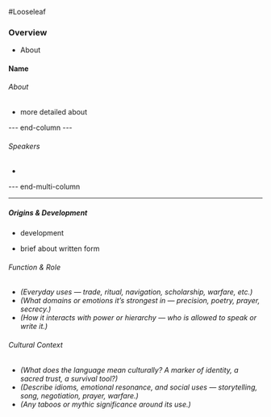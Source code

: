 #Looseleaf 
### Overview 
- About

#### Name

###### About
- more detailed about 

--- end-column ---

###### Speakers
- 

--- end-multi-column 

---
##### Origins & Development 

- development 

- brief about written form
###### Function & Role 
- _(Everyday uses — trade, ritual, navigation, scholarship, warfare, etc.)_
- _(What domains or emotions it’s strongest in — precision, poetry, prayer, secrecy.)_
- _(How it interacts with power or hierarchy — who is allowed to speak or write it.)_

###### Cultural Context
- _(What does the language _mean_ culturally? A marker of identity, a sacred trust, a survival tool?)_
- _(Describe idioms, emotional resonance, and social uses — storytelling, song, negotiation, prayer, warfare.)_
- _(Any taboos or mythic significance around its use.)_